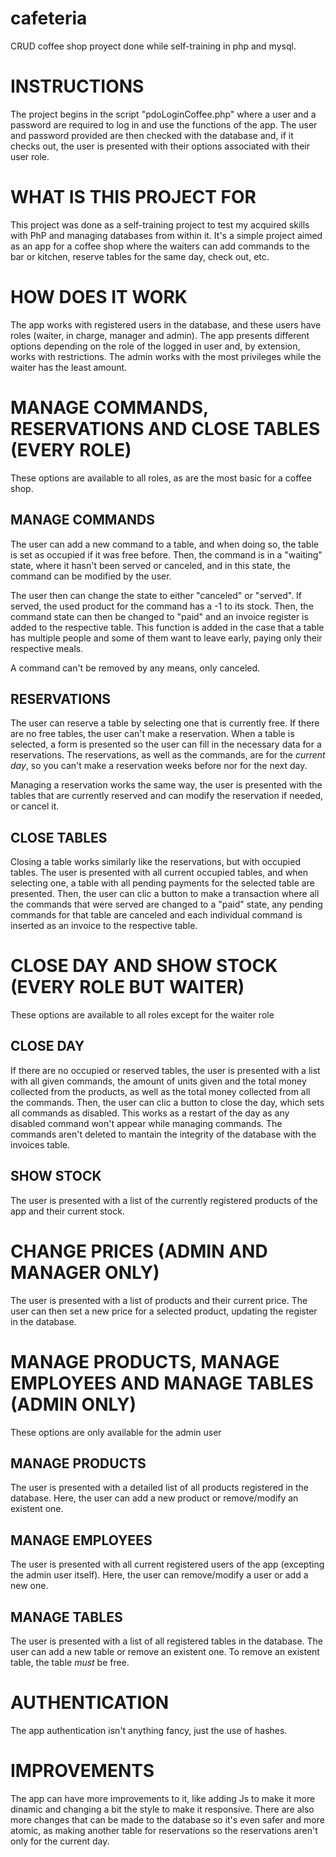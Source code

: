 # cafeteria
CRUD coffee shop proyect done while self-training in php and mysql.

# INSTRUCTIONS
The project begins in the script "pdoLoginCoffee.php" where a user and a password are required to log in and use the functions of the app. The user and password provided are then checked with the  database and, if it checks out, the user is presented with their options associated with their user role.

# WHAT IS THIS PROJECT FOR
This project was done as a self-training project to test my acquired skills with PhP and managing databases from within it. It's a simple project aimed as an app for a coffee shop where the waiters can add commands to the bar or kitchen, reserve tables for the same day, check out, etc. 

# HOW DOES IT WORK
The app works with registered users in the database, and these users have roles (waiter, in charge, manager and admin). The app presents different options depending on the role of the logged in user and, by extension, works with restrictions. The admin works with the most privileges while the waiter has the least amount.

# MANAGE COMMANDS, RESERVATIONS AND CLOSE TABLES (EVERY ROLE)
These options are available to all roles, as are the most basic for a coffee shop. 

## MANAGE COMMANDS
The user can add a new command to a table, and when doing so, the table is set as occupied if it was free before. Then, the command is in a "waiting" state, where it hasn't been served or canceled, and in this state, the command can be modified by the user. 

The user then can change the state to either "canceled" or "served". If served, the used product for the command has a -1 to its stock. Then, the command state can then be changed to "paid" and an invoice register is added to the respective table. This function is added in the case that a table has multiple people and some of them want to leave early, paying only their respective meals.

A command can't be removed by any means, only canceled.
## RESERVATIONS
The user can reserve a table by selecting one that is currently free. If there are no free tables, the user can't make a reservation. When a table is selected, a form is presented so the user can fill in the necessary data for a reservations. The reservations, as well as the commands, are for the *current day*, so you can't make a reservation weeks before nor for the next day.

Managing a reservation works the same way, the user is presented with the tables that are currently reserved and can modify the reservation if needed, or cancel it.
## CLOSE TABLES
Closing a table works similarly like the reservations, but with occupied tables. The user is presented with all current occupied tables, and when selecting one, a table with all pending payments for the selected table are presented. Then, the user can clic a button to make a transaction where all the commands that were served are changed to a "paid" state, any pending commands for that table are canceled and each individual command is inserted as an invoice to the respective table.

# CLOSE DAY AND SHOW STOCK (EVERY ROLE BUT WAITER)
These options are available to all roles except for the waiter role

## CLOSE DAY
If there are no occupied or reserved tables, the user is presented with a list with all given commands, the amount of units given and the total money collected from the products, as well as the total money collected from all the commands. Then, the user can clic a button to close the day, which sets all commands as disabled. This works as a restart of the day as any disabled command won't appear while managing commands. The commands aren't deleted to mantain the integrity of the database with the invoices table.
## SHOW STOCK
The user is presented with a list of the currently registered products of the app and their current stock.

# CHANGE PRICES (ADMIN AND MANAGER ONLY)
The user is presented with a list of products and their current price. The user can then set a new price for a selected product, updating the register in the database.

# MANAGE PRODUCTS, MANAGE EMPLOYEES AND MANAGE TABLES (ADMIN ONLY)
These options are only available for the admin user

## MANAGE PRODUCTS
The user is presented with a detailed list of all products registered in the database. Here, the user can add a new product or remove/modify an existent one.
## MANAGE EMPLOYEES
The user is presented with all current registered users of the app (excepting the admin user itself). Here, the user can remove/modify a user or add a new one.
## MANAGE TABLES
The user is presented with a list of all registered tables in the database. The user can add a new table or remove an existent one. To remove an existent table, the table *must* be free.

# AUTHENTICATION
The app authentication isn't anything fancy, just the use of hashes.

# IMPROVEMENTS
The app can have more improvements to it, like adding Js to make it more dinamic and changing a bit the style to make it responsive. There are also more changes that can be made to the database so it's even safer and more atomic, as making another table for reservations so the reservations aren't only for the current day.
